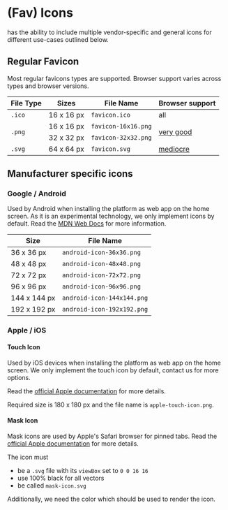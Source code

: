# (Fav) Icons

<ToughZone /> has the ability to include multiple vendor-specific and general icons for different
use-cases outlined below.

## Regular Favicon

Most regular favicons types are supported. Browser support varies across types and browser versions.

<table>
    <thead>
        <th>File Type</th>
        <th>Sizes</th>
        <th>File Name</th>
        <th>Browser support</th>
    </thead>
    <tbody>
        <tr>
            <td><code>.ico</code></td>
            <td>16 x 16 px</td>
            <td><code>favicon.ico</code></td>
            <td>all</td>
        </tr>
        <tr>
            <td rowspan="2"><code>.png</code></td>
            <td>16 x 16 px</td>
            <td><code>favicon-16x16.png</code></td>
            <td rowspan="2">
                <a href="https://caniuse.com/link-icon-png">very good</a>
            </td>
        </tr>
        <tr>
            <td>32 x 32 px</td>
            <td><code>favicon-32x32.png</code></td>
        </tr>
        <tr>
            <td><code>.svg</code></td>
            <td>64 x 64 px</td>
            <td><code>favicon.svg</code></td>
            <td><a href="https://caniuse.com/link-icon-svg">mediocre</a></td>
        </tr>
    </tbody>
</table>

## Manufacturer specific icons

### Google / Android

Used by Android when installing the platform as web app on the home screen. As it is an experimental
technology, we only implement icons by default. Read the 
[MDN Web Docs](https://developer.mozilla.org/en-US/docs/Web/Manifest) for more information.

| Size         | File Name                  |
|--------------|----------------------------|
| 36 x 36 px   | `android-icon-36x36.png`   |
| 48 x 48 px   | `android-icon-48x48.png`   |
| 72 x 72 px   | `android-icon-72x72.png`   |
| 96 x 96 px   | `android-icon-96x96.png`   |
| 144 x 144 px | `android-icon-144x144.png` |
| 192 x 192 px | `android-icon-192x192.png` |

### Apple / iOS

#### Touch Icon

Used by iOS devices when installing the platform as web app on the home screen. We only implement
the touch icon by default, contact us for more options.

Read the [official Apple documentation](https://developer.apple.com/library/archive/documentation/AppleApplications/Reference/SafariWebContent/ConfiguringWebApplications/ConfiguringWebApplications.html)
for more details.

Required size is 180 x 180 px and the file name is `apple-touch-icon.png`.

#### Mask Icon

Mask icons are used by Apple's Safari browser for pinned tabs. Read the
[official Apple documentation](https://developer.apple.com/library/archive/documentation/AppleApplications/Reference/SafariWebContent/pinnedTabs/pinnedTabs.html)
for more details.

The icon must
* be a `.svg` file with its `viewBox` set to `0 0 16 16`
* use 100% black for all vectors
* be called `mask-icon.svg`

Additionally, we need the color which should be used to render the icon.
